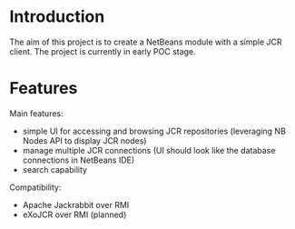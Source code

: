 # Introduction #

The aim of this project is to create a NetBeans module with a simple JCR client. The project is currently in early POC stage.

# Features #

Main features:
  * simple UI for accessing and browsing JCR repositories (leveraging NB Nodes API to display JCR nodes)
  * manage multiple JCR connections (UI should look like the database connections in NetBeans IDE)
  * search capability

Compatibility:
  * Apache Jackrabbit over RMI
  * eXoJCR over RMI (planned)